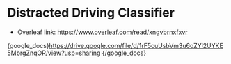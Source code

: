 # Distracted Driving Classifier

- Overleaf link: https://www.overleaf.com/read/xngvbrnxfxvr

{google_docs}https://drive.google.com/file/d/1rF5cuUsbVm3u6oZYl2UYKE5MbrgZnqOR/view?usp=sharing {/google_docs}
